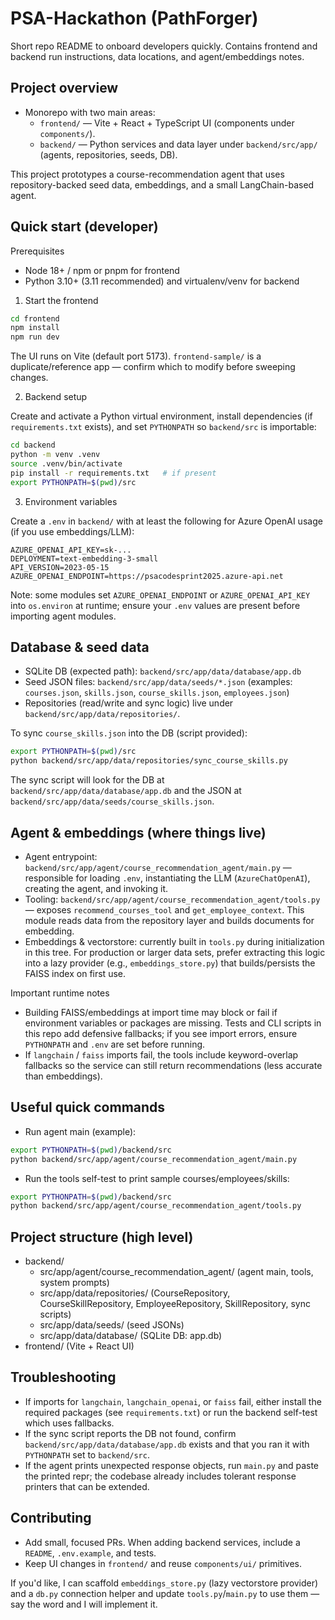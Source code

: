 # PSA-Hackathon (PathForger)
Short repo README to onboard developers quickly. Contains frontend and backend run instructions, data locations, and agent/embeddings notes.

## Project overview
- Monorepo with two main areas:
  - `frontend/` — Vite + React + TypeScript UI (components under `components/`).
  - `backend/` — Python services and data layer under `backend/src/app/` (agents, repositories, seeds, DB).

This project prototypes a course-recommendation agent that uses repository-backed seed data, embeddings, and a small LangChain-based agent.

## Quick start (developer)

Prerequisites
- Node 18+ / npm or pnpm for frontend
- Python 3.10+ (3.11 recommended) and virtualenv/venv for backend

1) Start the frontend

```bash
cd frontend
npm install
npm run dev
```

The UI runs on Vite (default port 5173). `frontend-sample/` is a duplicate/reference app — confirm which to modify before sweeping changes.

2) Backend setup

Create and activate a Python virtual environment, install dependencies (if `requirements.txt` exists), and set `PYTHONPATH` so `backend/src` is importable:

```bash
cd backend
python -m venv .venv
source .venv/bin/activate
pip install -r requirements.txt   # if present
export PYTHONPATH=$(pwd)/src
```

3) Environment variables

Create a `.env` in `backend/` with at least the following for Azure OpenAI usage (if you use embeddings/LLM):

```env
AZURE_OPENAI_API_KEY=sk-...
DEPLOYMENT=text-embedding-3-small
API_VERSION=2023-05-15
AZURE_OPENAI_ENDPOINT=https://psacodesprint2025.azure-api.net
```

Note: some modules set `AZURE_OPENAI_ENDPOINT` or `AZURE_OPENAI_API_KEY` into `os.environ` at runtime; ensure your `.env` values are present before importing agent modules.

## Database & seed data
- SQLite DB (expected path): `backend/src/app/data/database/app.db`
- Seed JSON files: `backend/src/app/data/seeds/*.json` (examples: `courses.json`, `skills.json`, `course_skills.json`, `employees.json`)
- Repositories (read/write and sync logic) live under `backend/src/app/data/repositories/`.

To sync `course_skills.json` into the DB (script provided):

```bash
export PYTHONPATH=$(pwd)/src
python backend/src/app/data/repositories/sync_course_skills.py
```

The sync script will look for the DB at `backend/src/app/data/database/app.db` and the JSON at `backend/src/app/data/seeds/course_skills.json`.

## Agent & embeddings (where things live)
- Agent entrypoint: `backend/src/app/agent/course_recommendation_agent/main.py` — responsible for loading `.env`, instantiating the LLM (`AzureChatOpenAI`), creating the agent, and invoking it.
- Tooling: `backend/src/app/agent/course_recommendation_agent/tools.py` — exposes `recommend_courses_tool` and `get_employee_context`. This module reads data from the repository layer and builds documents for embedding.
- Embeddings & vectorstore: currently built in `tools.py` during initialization in this tree. For production or larger data sets, prefer extracting this logic into a lazy provider (e.g., `embeddings_store.py`) that builds/persists the FAISS index on first use.

Important runtime notes
- Building FAISS/embeddings at import time may block or fail if environment variables or packages are missing. Tests and CLI scripts in this repo add defensive fallbacks; if you see import errors, ensure `PYTHONPATH` and `.env` are set before running.
- If `langchain` / `faiss` imports fail, the tools include keyword-overlap fallbacks so the service can still return recommendations (less accurate than embeddings).

## Useful quick commands
- Run agent main (example):

```bash
export PYTHONPATH=$(pwd)/backend/src
python backend/src/app/agent/course_recommendation_agent/main.py
```

- Run the tools self-test to print sample courses/employees/skills:

```bash
export PYTHONPATH=$(pwd)/backend/src
python backend/src/app/agent/course_recommendation_agent/tools.py
```

## Project structure (high level)
- backend/
  - src/app/agent/course_recommendation_agent/  (agent main, tools, system prompts)
  - src/app/data/repositories/  (CourseRepository, CourseSkillRepository, EmployeeRepository, SkillRepository, sync scripts)
  - src/app/data/seeds/  (seed JSONs)
  - src/app/data/database/  (SQLite DB: app.db)
- frontend/  (Vite + React UI)

## Troubleshooting
- If imports for `langchain`, `langchain_openai`, or `faiss` fail, either install the required packages (see `requirements.txt`) or run the backend self-test which uses fallbacks.
- If the sync script reports the DB not found, confirm `backend/src/app/data/database/app.db` exists and that you ran it with `PYTHONPATH` set to `backend/src`.
- If the agent prints unexpected response objects, run `main.py` and paste the printed repr; the codebase already includes tolerant response printers that can be extended.

## Contributing
- Add small, focused PRs. When adding backend services, include a `README`, `.env.example`, and tests.
- Keep UI changes in `frontend/` and reuse `components/ui/` primitives.

If you'd like, I can scaffold `embeddings_store.py` (lazy vectorstore provider) and a `db.py` connection helper and update `tools.py`/`main.py` to use them — say the word and I will implement it.
